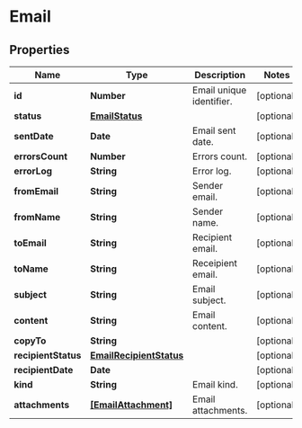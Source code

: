 # Email

## Properties

Name | Type | Description | Notes
------------ | ------------- | ------------- | -------------
**id** | **Number** | Email unique identifier. | [optional] 
**status** | [**EmailStatus**](EmailStatus.md) |  | [optional] 
**sentDate** | **Date** | Email sent date. | [optional] 
**errorsCount** | **Number** | Errors count. | [optional] 
**errorLog** | **String** | Error log. | [optional] 
**fromEmail** | **String** | Sender email. | [optional] 
**fromName** | **String** | Sender name. | [optional] 
**toEmail** | **String** | Recipient email. | [optional] 
**toName** | **String** | Receipient email. | [optional] 
**subject** | **String** | Email subject. | [optional] 
**content** | **String** | Email content. | [optional] 
**copyTo** | **String** |  | [optional] 
**recipientStatus** | [**EmailRecipientStatus**](EmailRecipientStatus.md) |  | [optional] 
**recipientDate** | **Date** |  | [optional] 
**kind** | **String** | Email kind. | [optional] 
**attachments** | [**[EmailAttachment]**](EmailAttachment.md) | Email attachments. | [optional] 


